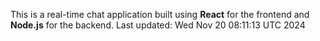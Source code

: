 This is a real-time chat application built using **React** for the frontend and **Node.js** for the backend.
Last updated: Wed Nov 20 08:11:13 UTC 2024
